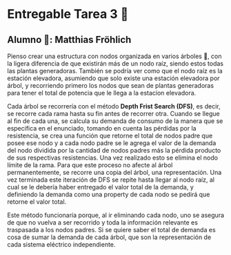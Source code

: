 # Entregable Tarea 3 :page_with_curl:

## Alumno :bust_in_silhouette:: Matthias Fröhlich

Pienso crear una estructura con nodos organizada en varios árboles :deciduous_tree:, con la ligera diferencia de que 
existirán más de un nodo raíz, siendo estos todas las plantas generadoras. También se podría ver como que el nodo raíz es la 
estación elevadora, asumiendo que solo existe una estación elevadora por árbol, y recorriendo primero los nodos que sean de 
plantas generadoras para tener el total de potencia que le llega a la estacíon elevadora. 

Cada árbol se recorrería con el método **Depth Frist Search (DFS)**, es decir, se recorre cada rama hasta su fin antes de 
recorrer otra. Cuando se llegue al fin de cada una, se calcula su demanda de consumo de la manera que se especifica en el 
enunciado, tomando en cuenta las pérdidas por la resistencia, se crea una función que retorne el total de nodos padre que 
posee ese nodo y a cada nodo padre se le agrega el valor de la demanda del nodo dividida por la cantidad de nodos padres más 
la pérdida producto de sus respectivas resistencias. Una vez realizado esto se elimina el nodo límite de la rama. Para que 
este proceso no afecte al árbol permanentemente, se recorre una copia del árbol, una representación. Una vez terminada este 
iteración de DFS se repite hasta llegar al nodo raíz, al cual se le debería haber entregado el valor total de la demanda, y 
definiendo la demanda como una property de cada nodo se pedirá que retorne el valor total.

Este método funcionaría porque, al ir eliminando cada nodo, uno se asegura de que no vuelva a ser recorrido y toda la 
información relevante es traspasada a los nodos padres. Si se quiere saber el total de demanda es cosa de sumar la demanda de 
cada árbol, que son la representación de cada sistema eléctrico independiente.

